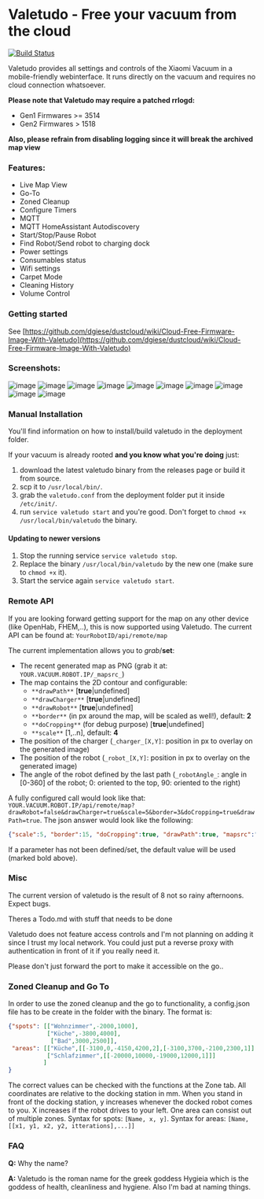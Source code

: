 # Valetudo - Free your vacuum from the cloud

[![Build Status](https://travis-ci.com/Hypfer/Valetudo.svg?branch=master)](https://travis-ci.com/Hypfer/Valetudo)

Valetudo provides all settings and controls of the Xiaomi Vacuum in a mobile-friendly webinterface.
It runs directly on the vacuum and requires no cloud connection whatsoever.

**Please note that Valetudo may require a patched rrlogd:**
* Gen1 Firmwares >= 3514
* Gen2 Firmwares > 1518

**Also, please refrain from disabling logging since it will break the archived map view**


### Features:
* Live Map View
* Go-To
* Zoned Cleanup
* Configure Timers
* MQTT
* MQTT HomeAssistant Autodiscovery
* Start/Stop/Pause Robot
* Find Robot/Send robot to charging dock
* Power settings
* Consumables status
* Wifi settings
* Carpet Mode
* Cleaning History
* Volume Control

### Getting started
See [https://github.com/dgiese/dustcloud/wiki/Cloud-Free-Firmware-Image-With-Valetudo](https://github.com/dgiese/dustcloud/wiki/Cloud-Free-Firmware-Image-With-Valetudo)

### Screenshots:

![image](https://user-images.githubusercontent.com/974410/53036687-88f52d80-3478-11e9-8e9d-e3af35161de0.png)
![image](https://user-images.githubusercontent.com/974410/53036893-1cc6f980-3479-11e9-9cc5-efefea03eb90.png)
![image](https://user-images.githubusercontent.com/974410/53036815-e7221080-3478-11e9-9dc0-db5bedc741af.png)
![image](https://user-images.githubusercontent.com/974410/53036921-2a7c7f00-3479-11e9-87da-633a7319c1bf.png)
![image](https://user-images.githubusercontent.com/974410/53036855-028d1b80-3479-11e9-93a1-3ac7764f1089.png)
![image](https://user-images.githubusercontent.com/974410/53036928-2fd9c980-3479-11e9-8fe9-7ae1e124e4d7.png)
![image](https://user-images.githubusercontent.com/974410/53036939-35cfaa80-3479-11e9-9276-ff5333c98dd6.png)
![image](https://user-images.githubusercontent.com/974410/53036947-3a945e80-3479-11e9-9c40-71775322635b.png)
![image](https://user-images.githubusercontent.com/974410/53037020-657eb280-3479-11e9-9cf4-c9e69740d0e1.png)
![image](https://user-images.githubusercontent.com/974410/53036972-45e78a00-3479-11e9-83c3-c55320ced3ca.png)

### Manual Installation
You'll find information on how to install/build valetudo in the deployment folder.

If your vacuum is already rooted **and you know what you're doing** just:
1. download the latest valetudo binary from the releases page or build it from source.
2. scp it to `/usr/local/bin/`.
3. grab the `valetudo.conf` from the deployment folder put it inside `/etc/init/`.
4. run `service valetudo start` and you're good. Don't forget to `chmod +x /usr/local/bin/valetudo` the binary.

#### Updating to newer versions
1. Stop the running service `service valetudo stop`.
2. Replace the binary `/usr/local/bin/valetudo` by the new one (make sure to `chmod +x` it).
3. Start the service again `service valetudo start`.

### Remote API
If you are looking forward getting support for the map on any other device (like OpenHab, FHEM,..), this is now supported using Valetudo.
The current API can be found at:
`YourRobotID/api/remote/map`

The current implementation allows you to _grab_/**set**:
* The recent generated map as PNG (grab it at: `YOUR.VACUUM.ROBOT.IP/_mapsrc_`)
* The map contains the 2D contour and configurable:
   - `**drawPath**` [**true**|undefined]
   - `**drawCharger**` [**true**|undefined]
   - `**drawRobot**` [**true**|undefined]
   - `**border**` (in px around the map, will be scaled as well!), default: **2**
   - `**doCropping**` (for debug purpose) [**true**|undefined]
   - `**scale**` [1,..n], default: **4**
* The position of the charger (`_charger_[X,Y]`: position in px to overlay on the generated image)
* The position of the robot (`_robot_[X,Y]`: position in px to overlay on the generated image)
* The angle of the robot defined by the last path (`_robotAngle_`: angle in [0-360] of the robot; 0: oriented to the top, 90: oriented to the right)

A fully configured call would look like that:
`YOUR.VACUUM.ROBOT.IP/api/remote/map?drawRobot=false&drawCharger=true&scale=5&border=3&doCropping=true&drawPath=true`.
The json answer would look like the following:
```json
{"scale":5, "border":15, "doCropping":true, "drawPath":true, "mapsrc":"/maps/2018-08-19_10-43-50.png", "drawCharger":true, "charger":[65,620], "drawRobot":false, "robot":[51,625], "robotAngle":90}
```
If a parameter has not been defined/set, the default value will be used (marked bold above).

### Misc
The current version of valetudo is the result of 8 not so rainy afternoons. Expect bugs.

Theres a Todo.md with stuff that needs to be done


Valetudo does not feature access controls and I'm not planning on adding it since I trust my local network.
You could just put a reverse proxy with authentication in front of it if you really need it.

Please don't just forward the port to make it accessible on the go..

### Zoned Cleanup and Go To
In order to use the zoned cleanup and the go to functionality, a config.json file has to be create in the folder with the binary. The format is:
```json
{"spots": [["Wohnzimmer",-2000,1000],
           ["Küche",-3800,4000],
            ["Bad",3000,2500]],
 "areas": [["Küche",[[-3100,0,-4150,4200,2],[-3100,3700,-2100,2300,1]] ],
           ["Schlafzimmer",[[-20000,10000,-19000,12000,1]]]
          ]
}
```
The correct values can be checked with the functions at the Zone tab. All coordinates are relative to the docking station in mm. When you stand in front of the docking station, y increases whenever the docked robot comes to you. X increases if the robot drives to your left. One area can consist out of multiple zones.
Syntax for spots: ```[Name, x, y]```. Syntax for areas: ```[Name, [[x1, y1, x2, y2, itterations],...]]```

### FAQ
**Q:** Why the name?

**A:** Valetudo is the roman name for the greek goddess Hygieia which is the goddess of health, cleanliness and hygiene. Also I'm bad at naming things.
